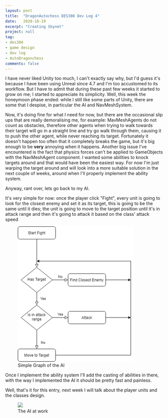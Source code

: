 ```yaml
---
layout: post
title:  "DragonAutochess DES308 Dev Log 4"
date:   2020-10-19
excerpt: "Creating Skynet"
project: null
tag:
- des304
- game design
- dev log
- AutoDragonchess
comments: false
---
```


I have never liked Unity too much, I can't exactly say why, but I'd guess it's because I have been using Unreal since 4.7 and I'm too accustomed to its workflow.
But I have to admit that during these past few weeks it started to grow on me; I started to appreciate its simplicity.
Well, this week the honeymoon phase ended: while I still like some parts of Unity, there are some that I despise, in particular the AI and NavMeshSystem.

Now, it's doing fine for what I need for now, but there are the occasional slip ups that are really demoralising me, for example: MavMeshAgents do not count as obstacles, therefore other agents when trying to walk towards their target will go in a straight line and try go walk through them, causing it to push the other agent, while never reaching its target. Fortunately it doesn't happen too often that it completely breaks the game, but it's big enough to be __very__ annoying when it happens. Another big issue I've encountered is the fact that physics forces can't be applied to GameObjects with the NavMeshAgent component. I wanted some abilities to knock targets around and that would have been the easiest way. For now I'm just warping the target around and will look into a more suitable solution in the next couple of weeks, around when I'll properly implement the ability system.

Anyway, rant over, lets go back to my AI. 

It's very simple for now: once the player click "Fight", every unit is going to look for the closest enemy and set it as its target, this is going to be the same until it dies; the unit is going to move to the target position until it's in attack range and then it's going to attack it based on the class' attack speed

<figure>
 <a href="/assets/img/ai-graph.png"><img src="/assets/img/ai-graph.png"></a>
    <figcaption>Simple Graph of the AI</figcaption>
</figure>

Once I implement the ability system I'll add the casting of abilities in there, with the way I implemented the AI it should be pretty fast and painless.

Well, that's it for this entry, next week I will talk about the player units and the classes design.

<figure>
 <a href="https://i.gyazo.com/0fec2f5d11a8a000c17313536c24ca17.gif"><img src="https://i.gyazo.com/0fec2f5d11a8a000c17313536c24ca17.gif"></a>
    <figcaption>The AI at work</figcaption>
</figure>